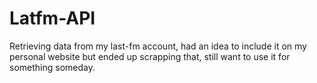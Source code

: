 # Latfm-API
Retrieving data from my last-fm account, had an idea to include it on my personal website but ended up scrapping that, still want to use it for something someday.
